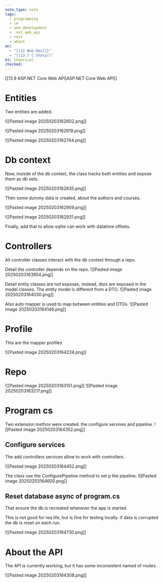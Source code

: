 ```yaml
---
note_type: note
tags:
  - programming
  - c#
  - web_development
  - .net_web_api
  - rest
  - about
mn:
  - "[[12 Web Dev]]}"
  - "[[13.7 C Sharp]]"
kt: theorical
checked:
---
```

[[13.9 ASP.NET Core Web API|ASP.NET Core Web API]]

# Entities
Two entities are added. 

![[Pasted image 20250203162602.png]]

![[Pasted image 20250203162619.png]]

![[Pasted image 20250203162744.png]]
# Db context
Now, insisde of the db context, the class tracks both entities and expose them as db sets.

![[Pasted image 20250203162835.png]]

Then some dummy data is created, about the authors and courses.

![[Pasted image 20250203162909.png]]

![[Pasted image 20250203162931.png]]

Finally, add that to allow sqlite can work with datatime offsets. 

# Controllers
All controller classes interact with the db context through a repo.

Detail the controller depends on the repo. 
![[Pasted image 20250203163954.png]]

Detail entity classes are not exposes, instead, dtos are exposed in the model classes. The entity model is different from a DTO. 
![[Pasted image 20250203164030.png]]

Also auto mapper is used to map between entities and DTOs. 
![[Pasted image 20250203164146.png]]

# Profile
This are the mapper profiles

![[Pasted image 20250203164224.png]]
# Repo
![[Pasted image 20250203163151.png]]
![[Pasted image 20250203163217.png]]

# Program cs
Two extension methos were created. the configure servives and pipeline. 
![[Pasted image 20250203164352.png]]
## Configure services
The add controllers services allow to work with controllers. 

![[Pasted image 20250203164452.png]]

The class use the ConfigurePipeline method to set p the pipeline. 
![[Pasted image 20250203164600.png]]
## Reset database async of program.cs
That ensure the db is recreated whenever the app is started. 

This is not good for rea life, but is fine for testing locally. if data is corrupted the db is reset on each run.  

![[Pasted image 20250203164730.png]]


# About the API
The API is currently working, but it has some inconsistent named of routes. 

![[Pasted image 20250203164308.png]]
